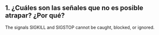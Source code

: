 ## 1. ¿Cuáles son las señales que no es posible atrapar? ¿Por qué?

The signals SIGKILL and SIGSTOP cannot be caught, blocked, or ignored.